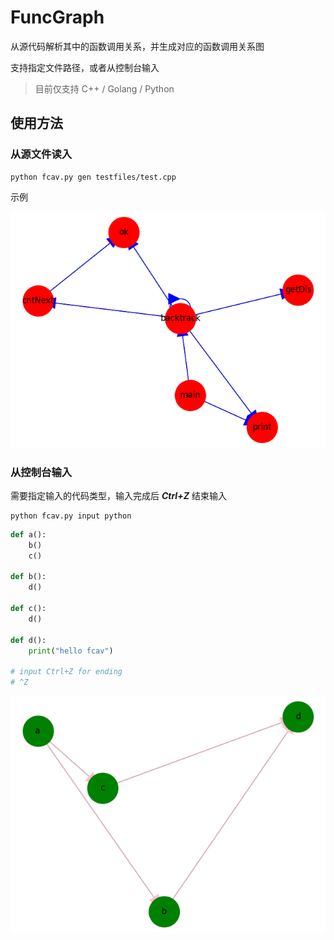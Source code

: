 # FuncGraph

从源代码解析其中的函数调用关系，并生成对应的函数调用关系图

支持指定文件路径，或者从控制台输入

> 目前仅支持 C++ / Golang / Python
## 使用方法
### 从源文件读入
```
python fcav.py gen testfiles/test.cpp
```
示例

![](./image/example3.png)
### 从控制台输入
需要指定输入的代码类型，输入完成后 ***Ctrl+Z*** 结束输入
```
python fcav.py input python
```
```python
def a():
    b()
    c()
    
def b():
    d()

def c():
    d()
    
def d():
    print("hello fcav")

# input Ctrl+Z for ending
# ^Z
```


![](./image/example4.png)
